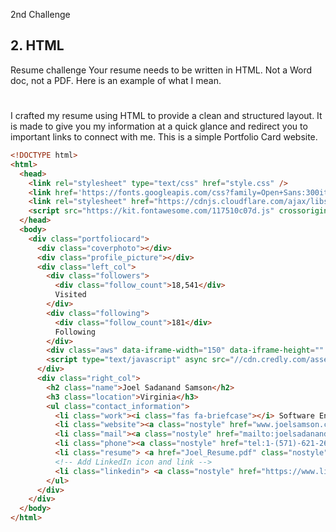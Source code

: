 2nd Challenge
## 2. HTML

Resume challenge
Your resume needs to be written in HTML. Not a Word doc, not a PDF. Here is an example of what I mean.


# 
I crafted my resume using HTML to provide a clean and structured layout. It is made to give you my information at a quick glance and redirect you to important links to connect with me. This is a simple Portfolio Card website.

```html
<!DOCTYPE html>
<html>
  <head>
    <link rel="stylesheet" type="text/css" href="style.css" />
    <link href='https://fonts.googleapis.com/css?family=Open+Sans:300italic,400italic,600italic,400,300,600,700,800' rel='stylesheet' type='text/css'>
    <link rel="stylesheet" href="https://cdnjs.cloudflare.com/ajax/libs/font-awesome/4.7.0/css/font-awesome.min.css">
    <script src="https://kit.fontawesome.com/117510c07d.js" crossorigin="anonymous"></script>
  </head>
  <body>
    <div class="portfoliocard">
      <div class="coverphoto"></div>
      <div class="profile_picture"></div>
      <div class="left_col">
        <div class="followers">
          <div class="follow_count">18,541</div>
          Visited
        </div>
        <div class="following">
          <div class="follow_count">181</div>
          Following
        </div>
        <div class="aws" data-iframe-width="150" data-iframe-height="" data-share-badge-id="2e4f93ef-b22d-4083-b70b-ef081f17629a" data-share-badge-host="https://www.credly.com"></div>
        <script type="text/javascript" async src="//cdn.credly.com/assets/utilities/embed.js"></script>
      </div>
      <div class="right_col">
        <h2 class="name">Joel Sadanand Samson</h2>
        <h3 class="location">Virginia</h3>
        <ul class="contact_information">
          <li class="work"><i class="fas fa-briefcase"></i> Software Engineer</li>
          <li class="website"><a class="nostyle" href="www.joelsamson.com"><i class="fas fa-globe"></i> Portfolio</a></li>
          <li class="mail"><a class="nostyle" href="mailto:joelsadanandsamson@gmail.com"><i class="far fa-envelope"></i> Email</a></li>
          <li class="phone"><a class="nostyle" href="tel:1-(571)-621-2655"><i class="fas fa-phone"></i> 1-(571)-621-2655</a></li>
          <li class="resume"> <a href="Joel_Resume.pdf" class="nostyle"><i class="fas fa-file-download"></i> Download resume</a></li>
          <!-- Add LinkedIn icon and link -->
          <li class="linkedin"> <a class="nostyle" href="https://www.linkedin.com/in/joelsamson/" target="_blank"><i class="fab fa-linkedin"></i> LinkedIn</a></li>
        </ul>
      </div>
    </div>
  </body>
</html>
```
